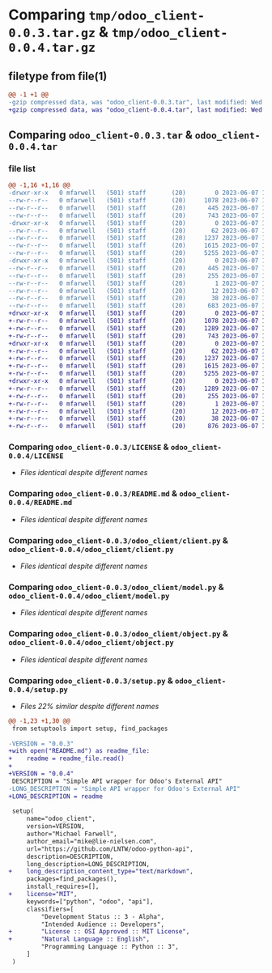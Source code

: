 # Comparing `tmp/odoo_client-0.0.3.tar.gz` & `tmp/odoo_client-0.0.4.tar.gz`

## filetype from file(1)

```diff
@@ -1 +1 @@
-gzip compressed data, was "odoo_client-0.0.3.tar", last modified: Wed Jun  7 14:28:41 2023, max compression
+gzip compressed data, was "odoo_client-0.0.4.tar", last modified: Wed Jun  7 14:51:32 2023, max compression
```

## Comparing `odoo_client-0.0.3.tar` & `odoo_client-0.0.4.tar`

### file list

```diff
@@ -1,16 +1,16 @@
-drwxr-xr-x   0 mfarwell   (501) staff       (20)        0 2023-06-07 14:28:41.594950 odoo_client-0.0.3/
--rw-r--r--   0 mfarwell   (501) staff       (20)     1078 2023-06-07 14:18:19.000000 odoo_client-0.0.3/LICENSE
--rw-r--r--   0 mfarwell   (501) staff       (20)      445 2023-06-07 14:28:41.594853 odoo_client-0.0.3/PKG-INFO
--rw-r--r--   0 mfarwell   (501) staff       (20)      743 2023-06-07 14:28:04.000000 odoo_client-0.0.3/README.md
-drwxr-xr-x   0 mfarwell   (501) staff       (20)        0 2023-06-07 14:28:41.594312 odoo_client-0.0.3/odoo_client/
--rw-r--r--   0 mfarwell   (501) staff       (20)       62 2023-06-07 13:52:51.000000 odoo_client-0.0.3/odoo_client/__init__.py
--rw-r--r--   0 mfarwell   (501) staff       (20)     1237 2023-06-07 13:19:29.000000 odoo_client-0.0.3/odoo_client/client.py
--rw-r--r--   0 mfarwell   (501) staff       (20)     1615 2023-06-07 13:19:29.000000 odoo_client-0.0.3/odoo_client/model.py
--rw-r--r--   0 mfarwell   (501) staff       (20)     5255 2023-06-07 13:19:05.000000 odoo_client-0.0.3/odoo_client/object.py
-drwxr-xr-x   0 mfarwell   (501) staff       (20)        0 2023-06-07 14:28:41.594714 odoo_client-0.0.3/odoo_client.egg-info/
--rw-r--r--   0 mfarwell   (501) staff       (20)      445 2023-06-07 14:28:41.000000 odoo_client-0.0.3/odoo_client.egg-info/PKG-INFO
--rw-r--r--   0 mfarwell   (501) staff       (20)      255 2023-06-07 14:28:41.000000 odoo_client-0.0.3/odoo_client.egg-info/SOURCES.txt
--rw-r--r--   0 mfarwell   (501) staff       (20)        1 2023-06-07 14:28:41.000000 odoo_client-0.0.3/odoo_client.egg-info/dependency_links.txt
--rw-r--r--   0 mfarwell   (501) staff       (20)       12 2023-06-07 14:28:41.000000 odoo_client-0.0.3/odoo_client.egg-info/top_level.txt
--rw-r--r--   0 mfarwell   (501) staff       (20)       38 2023-06-07 14:28:41.594979 odoo_client-0.0.3/setup.cfg
--rw-r--r--   0 mfarwell   (501) staff       (20)      683 2023-06-07 14:05:30.000000 odoo_client-0.0.3/setup.py
+drwxr-xr-x   0 mfarwell   (501) staff       (20)        0 2023-06-07 14:51:32.400477 odoo_client-0.0.4/
+-rw-r--r--   0 mfarwell   (501) staff       (20)     1078 2023-06-07 14:18:19.000000 odoo_client-0.0.4/LICENSE
+-rw-r--r--   0 mfarwell   (501) staff       (20)     1289 2023-06-07 14:51:32.400360 odoo_client-0.0.4/PKG-INFO
+-rw-r--r--   0 mfarwell   (501) staff       (20)      743 2023-06-07 14:28:04.000000 odoo_client-0.0.4/README.md
+drwxr-xr-x   0 mfarwell   (501) staff       (20)        0 2023-06-07 14:51:32.396719 odoo_client-0.0.4/odoo_client/
+-rw-r--r--   0 mfarwell   (501) staff       (20)       62 2023-06-07 13:52:51.000000 odoo_client-0.0.4/odoo_client/__init__.py
+-rw-r--r--   0 mfarwell   (501) staff       (20)     1237 2023-06-07 13:19:29.000000 odoo_client-0.0.4/odoo_client/client.py
+-rw-r--r--   0 mfarwell   (501) staff       (20)     1615 2023-06-07 13:19:29.000000 odoo_client-0.0.4/odoo_client/model.py
+-rw-r--r--   0 mfarwell   (501) staff       (20)     5255 2023-06-07 13:19:05.000000 odoo_client-0.0.4/odoo_client/object.py
+drwxr-xr-x   0 mfarwell   (501) staff       (20)        0 2023-06-07 14:51:32.400026 odoo_client-0.0.4/odoo_client.egg-info/
+-rw-r--r--   0 mfarwell   (501) staff       (20)     1289 2023-06-07 14:51:32.000000 odoo_client-0.0.4/odoo_client.egg-info/PKG-INFO
+-rw-r--r--   0 mfarwell   (501) staff       (20)      255 2023-06-07 14:51:32.000000 odoo_client-0.0.4/odoo_client.egg-info/SOURCES.txt
+-rw-r--r--   0 mfarwell   (501) staff       (20)        1 2023-06-07 14:51:32.000000 odoo_client-0.0.4/odoo_client.egg-info/dependency_links.txt
+-rw-r--r--   0 mfarwell   (501) staff       (20)       12 2023-06-07 14:51:32.000000 odoo_client-0.0.4/odoo_client.egg-info/top_level.txt
+-rw-r--r--   0 mfarwell   (501) staff       (20)       38 2023-06-07 14:51:32.400516 odoo_client-0.0.4/setup.cfg
+-rw-r--r--   0 mfarwell   (501) staff       (20)      876 2023-06-07 14:51:19.000000 odoo_client-0.0.4/setup.py
```

### Comparing `odoo_client-0.0.3/LICENSE` & `odoo_client-0.0.4/LICENSE`

 * *Files identical despite different names*

### Comparing `odoo_client-0.0.3/README.md` & `odoo_client-0.0.4/README.md`

 * *Files identical despite different names*

### Comparing `odoo_client-0.0.3/odoo_client/client.py` & `odoo_client-0.0.4/odoo_client/client.py`

 * *Files identical despite different names*

### Comparing `odoo_client-0.0.3/odoo_client/model.py` & `odoo_client-0.0.4/odoo_client/model.py`

 * *Files identical despite different names*

### Comparing `odoo_client-0.0.3/odoo_client/object.py` & `odoo_client-0.0.4/odoo_client/object.py`

 * *Files identical despite different names*

### Comparing `odoo_client-0.0.3/setup.py` & `odoo_client-0.0.4/setup.py`

 * *Files 22% similar despite different names*

```diff
@@ -1,23 +1,30 @@
 from setuptools import setup, find_packages
 
-VERSION = "0.0.3"
+with open("README.md") as readme_file:
+    readme = readme_file.read()
+
+VERSION = "0.0.4"
 DESCRIPTION = "Simple API wrapper for Odoo's External API"
-LONG_DESCRIPTION = "Simple API wrapper for Odoo's External API"
+LONG_DESCRIPTION = readme
 
 setup(
     name="odoo_client",
     version=VERSION,
     author="Michael Farwell",
     author_email="mike@lie-nielsen.com",
     url="https://github.com/LNTW/odoo-python-api",
     description=DESCRIPTION,
     long_description=LONG_DESCRIPTION,
+    long_description_content_type="text/markdown",
     packages=find_packages(),
     install_requires=[],
+    license="MIT",
     keywords=["python", "odoo", "api"],
     classifiers=[
         "Development Status :: 3 - Alpha",
         "Intended Audience :: Developers",
+        "License :: OSI Approved :: MIT License",
+        "Natural Language :: English",
         "Programming Language :: Python :: 3",
     ]
 )
```

